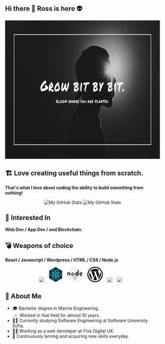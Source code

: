 ## Hi there 👋 Ross is here 👽

<img src="https://github.com/rmyordanov/rmyordanov/blob/main/rmyordanov%20github%20cover.png" height="450" width="100%"/>

## 🏗️ Love creating useful things from scratch. 
**That's what I love about coding the ability to build something from nothing!**</br>
<p align="center">
  <!-- <summary>:zap: GitHub Stats</summary> -->
  <img height="180em" alt="My GitHub Stats" src="https://github-readme-stats-sigma-five.vercel.app/api?username=rmyordanov&show_icons=true&bg_color=00000000&hide_border=true&text_color=3498db&count_private=true&include_all_commits=true" />

  <img height="180em" alt="My GitHub Stats" src="https://github-readme-stats-sigma-five.vercel.app/api/top-langs/?username=rmyordanov&langs_count=8&layout=compact&hide_border=true&bg_color=00000000&text_color=3498db&count_private=true&include_all_commits=true" />
</p>

## 🤖 Interested In
**Web Dev / App Dev / and Blockchain.**

## 💣 Weapons of choice
**React / Javascript / Wordpress / HTML / CSS / Node.js** </br>
<p align="center">
<img src="https://cdn.jsdelivr.net/npm/programming-languages-logos/src/javascript/javascript.png" height="50">&nbsp;&nbsp;&nbsp;
<img src="https://github.com/rmyordanov/rmyordanov/blob/main/react-icon-29.jpeg" height="50">&nbsp;&nbsp;&nbsp;
<img src="https://github.com/rmyordanov/rmyordanov/blob/main/nodeJs.png" height="50">&nbsp;&nbsp;&nbsp;
<img src="https://github.com/rmyordanov/rmyordanov/blob/main/wordpress%20logo.png" height="50">&nbsp;&nbsp;&nbsp;
<img src="https://cdn.jsdelivr.net/npm/programming-languages-logos/src/html/html.png" height="50">&nbsp;&nbsp;&nbsp;
<img src="https://cdn.jsdelivr.net/npm/programming-languages-logos/src/css/css.png" height="50">&nbsp;&nbsp;&nbsp;
</p>

## 🥷 About Me
  
* 🎓 Bachelor degree in Marine Engineering. 
  - Worked in that field for almost 10 years. 
* 👨‍🎓 Currently studying Software Engineering at Software University Sofia.
* 👨‍💻 Working as a web devoleper at Fine Digital UK. 
* 🚀 Continuously larning and acquiring new skills everyday.
